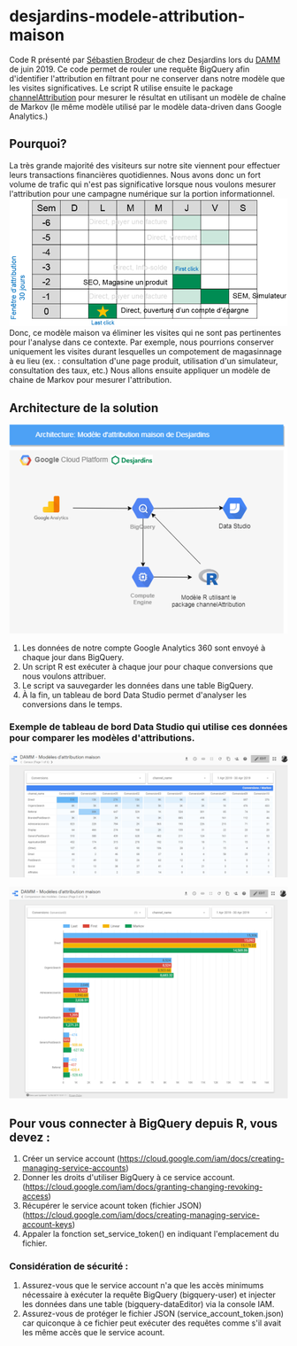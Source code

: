 # desjardins-modele-attribution-maison
Code R présenté par [Sébastien Brodeur](https://www.linkedin.com/in/brodseba/) de chez Desjardins lors du [DAMM](https://www.linkedin.com/groups/3745656/) de juin 2019.  Ce code permet de rouler une requête BigQuery afin d'identifier l'attribution en filtrant pour ne conserver dans notre modèle que les visites significatives.  Le script R utilise ensuite le package [channelAttribution](https://cran.r-project.org/web/packages/ChannelAttribution/index.html) pour mesurer le résultat en utilisant un modèle de chaîne de Markov (le même modèle utilisé par le modèle data-driven dans Google Analytics.)

## Pourquoi?
La très grande majorité des visiteurs sur notre site viennent pour effectuer leurs transactions financières quotidiennes.  Nous avons donc un fort volume de trafic qui n'est pas significative lorsque nous voulons mesurer l'attribution pour une campagne numérique sur la portion informationnel.
![Multitudes de visites, mais seulement certaines sont pertinentes](https://github.com/digital-analytics-quebec-canada/desjardins-modele-attribution-maison/blob/master/attribution-maison-pourquoi.png)
Donc, ce modèle maison va éliminer les visites qui ne sont pas pertinentes pour l'analyse dans ce contexte.  Par exemple, nous pourrions conserver uniquement les visites durant lesquelles un compotement de magasinnage à eu lieu (ex. : consultation d'une page produit, utilisation d'un simulateur, consultation des taux, etc.)  Nous allons ensuite appliquer un modèle de chaine de Markov pour mesurer l'attribution.

## Architecture de la solution
![Architecture de la solution](https://github.com/digital-analytics-quebec-canada/desjardins-modele-attribution-maison/blob/master/Attribution-Maison.png)

1. Les données de notre compte Google Analytics 360 sont envoyé à chaque jour dans BigQuery.
2. Un script R est exécuter à chaque jour pour chaque conversions que nous voulons attribuer.
3. Le script va sauvegarder les données dans une table BigQuery.
4. À la fin, un tableau de bord Data Studio permet d'analyser les conversions dans le temps.

### Exemple de tableau de bord Data Studio qui utilise ces données pour comparer les modèles d'attributions.
![Comparaison des divers modèles](https://github.com/digital-analytics-quebec-canada/desjardins-modele-attribution-maison/blob/master/attribution-maison-ds-2.png)

![Tableau sommaire des conversions par canaux](https://github.com/digital-analytics-quebec-canada/desjardins-modele-attribution-maison/blob/master/attribution-maison-ds-1.png)

## Pour vous connecter à BigQuery depuis R, vous devez :
1. Créer un service account (https://cloud.google.com/iam/docs/creating-managing-service-accounts)
2. Donner les droits d'utiliser BigQuery à ce service account. (https://cloud.google.com/iam/docs/granting-changing-revoking-access)
3. Récupérer le service acount token (fichier JSON) (https://cloud.google.com/iam/docs/creating-managing-service-account-keys)
4. Appaler la fonction set_service_token() en indiquant l'emplacement du fichier.

### Considération de sécurité :
1. Assurez-vous que le service account n'a que les accès minimums nécessaire à exécuter la requête BigQuery (bigquery-user) et injecter les données dans une table (bigquery-dataEditor) via la console IAM.
2. Assurez-vous de protéger le fichier JSON (service_account_token.json) car quiconque à ce fichier peut exécuter des requêtes comme s'il avait les même accès que le service acount.
